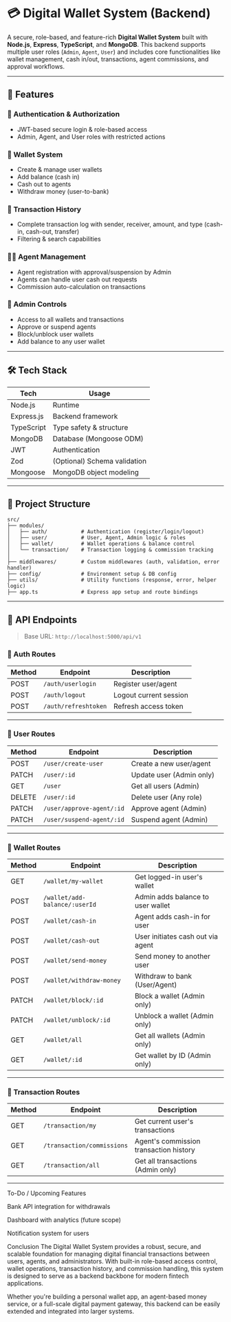 # 💳 Digital Wallet System (Backend)

A secure, role-based, and feature-rich **Digital Wallet System** built with **Node.js**, **Express**, **TypeScript**, and **MongoDB**. This backend supports multiple user roles (`Admin`, `Agent`, `User`) and includes core functionalities like wallet management, cash in/out, transactions, agent commissions, and approval workflows.

---

## 📌 Features

### 🔐 Authentication & Authorization
- JWT-based secure login & role-based access
- Admin, Agent, and User roles with restricted actions

### 👛 Wallet System
- Create & manage user wallets
- Add balance (cash in)
- Cash out to agents
- Withdraw money (user-to-bank)

### 🔁 Transaction History
- Complete transaction log with sender, receiver, amount, and type (cash-in, cash-out, transfer)
- Filtering & search capabilities

### 🧑‍💼 Agent Management
- Agent registration with approval/suspension by Admin
- Agents can handle user cash out requests
- Commission auto-calculation on transactions

### 🧾 Admin Controls
- Access to all wallets and transactions
- Approve or suspend agents
- Block/unblock user wallets
- Add balance to any user wallet

---

## 🛠️ Tech Stack

| Tech       | Usage                                 |
|------------|----------------------------------------|
| Node.js    | Runtime                                |
| Express.js | Backend framework                      |
| TypeScript | Type safety & structure                |
| MongoDB    | Database (Mongoose ODM)                |
| JWT        | Authentication                         |
| Zod        | (Optional) Schema validation           |
| Mongoose   | MongoDB object modeling                |

---

## 📂 Project Structure
```
src/
├── modules/
│   ├── auth/           # Authentication (register/login/logout)
│   ├── user/           # User, Agent, Admin logic & roles
│   ├── wallet/         # Wallet operations & balance control
│   └── transaction/    # Transaction logging & commission tracking
│
├── middlewares/        # Custom middlewares (auth, validation, error handler)
├── config/             # Environment setup & DB config
├── utils/              # Utility functions (response, error, helper logic)
├── app.ts              # Express app setup and route bindings
```


---

## 🚀 API Endpoints

> Base URL: `http://localhost:5000/api/v1`

### 🔐 Auth Routes
| Method | Endpoint         | Description              |
|--------|------------------|--------------------------|
| POST   | `/auth/userlogin` | Register user/agent      |
| POST   | `/auth/logout`    | Logout current session    |
| POST   | `/auth/refreshtoken`    | Refresh access token  |


---

### 👥 User Routes
| Method | Endpoint                  | Description              |
|--------|---------------------------|--------------------------|
| POST   | `/user/create-user`       | Create a new user/agent  |
| PATCH  | `/user/:id`               | Update user (Admin only) |
| GET    | `/user`                   | Get all users (Admin)    |
| DELETE | `/user/:id`               | Delete user (Any role)   |
| PATCH  | `/user/approve-agent/:id` | Approve agent (Admin)    |
| PATCH  | `/user/suspend-agent/:id` | Suspend agent (Admin)    |

---

### 👛 Wallet Routes
| Method | Endpoint                         | Description                            |
|--------|----------------------------------|----------------------------------------|
| GET    | `/wallet/my-wallet`              | Get logged-in user's wallet            |
| POST   | `/wallet/add-balance/:userId`    | Admin adds balance to user wallet      |
| POST   | `/wallet/cash-in`                | Agent adds cash-in for user            |
| POST   | `/wallet/cash-out`               | User initiates cash out via agent      |
| POST   | `/wallet/send-money`             | Send money to another user             |
| POST   | `/wallet/withdraw-money`         | Withdraw to bank (User/Agent)          |
| PATCH  | `/wallet/block/:id`              | Block a wallet (Admin only)            |
| PATCH  | `/wallet/unblock/:id`            | Unblock a wallet (Admin only)          |
| GET    | `/wallet/all`                    | Get all wallets (Admin only)           |
| GET    | `/wallet/:id`                    | Get wallet by ID (Admin only)          |

---

### 💸 Transaction Routes
| Method | Endpoint                    | Description                             |
|--------|-----------------------------|-----------------------------------------|
| GET    | `/transaction/my`           | Get current user's transactions         |
| GET    | `/transaction/commissions`  | Agent's commission transaction history  |
| GET    | `/transaction/all`          | Get all transactions (Admin only)       |

---

To-Do / Upcoming Features

 Bank API integration for withdrawals

 Dashboard with analytics (future scope)

 Notification system for users


 Conclusion
The Digital Wallet System provides a robust, secure, and scalable foundation for managing digital financial transactions between users, agents, and administrators. With built-in role-based access control, wallet operations, transaction history, and commission handling, this system is designed to serve as a backend backbone for modern fintech applications.

Whether you're building a personal wallet app, an agent-based money service, or a full-scale digital payment gateway, this backend can be easily extended and integrated into larger systems.


